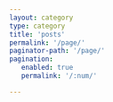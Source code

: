 ```yaml
---
layout: category
type: category
title: 'posts'
permalink: '/page/'
paginator-path: '/page/'
pagination:
   enabled: true
   permalink: '/:num/'

---
```

